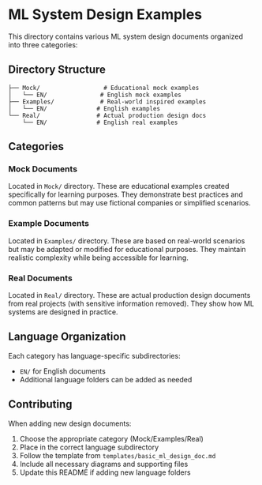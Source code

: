 # ML System Design Examples

This directory contains various ML system design documents organized into three categories:

## Directory Structure

```
├── Mock/                  # Educational mock examples
│   └── EN/               # English mock examples
├── Examples/             # Real-world inspired examples
│   └── EN/              # English examples
└── Real/                # Actual production design docs
    └── EN/              # English real examples
```

## Categories

### Mock Documents
Located in `Mock/` directory. These are educational examples created specifically for learning purposes. They demonstrate best practices and common patterns but may use fictional companies or simplified scenarios.

### Example Documents
Located in `Examples/` directory. These are based on real-world scenarios but may be adapted or modified for educational purposes. They maintain realistic complexity while being accessible for learning.

### Real Documents
Located in `Real/` directory. These are actual production design documents from real projects (with sensitive information removed). They show how ML systems are designed in practice.

## Language Organization

Each category has language-specific subdirectories:
- `EN/` for English documents
- Additional language folders can be added as needed

## Contributing

When adding new design documents:
1. Choose the appropriate category (Mock/Examples/Real)
2. Place in the correct language subdirectory
3. Follow the template from `templates/basic_ml_design_doc.md`
4. Include all necessary diagrams and supporting files
5. Update this README if adding new language folders 